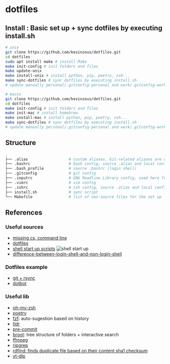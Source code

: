 # dotfiles

## Install : Basic set up + sync dotfiles by executing install.sh

```bash 
# unix
git clone https://github.com/kevinzous/dotfiles.git
cd dotfiles
sudo apt install make # install Make
make init-config # init folders and files
make update-unix
make install-unix # install python, pip, poetry, zsh...
make sync-dotfiles # sync dotfiles by executing install.sh
# update manually personal/.gitconfig-personal and work/.gitconfig-work
```

```bash
# macos
git clone https://github.com/kevinzous/dotfiles.git
cd dotfiles
make init-config # init folders and files
make init-mac # install homebrew
make install-mac # install python, pip, poetry, zsh...
make sync-dotfiles # sync dotfiles by executing install.sh
# update manually personal/.gitconfig-personal and work/.gitconfig-work
```

## Structure

```bash
.
├── .alias                  # custom aliases. Git-related aliases are defined in .gitconfig and in ~/.oh-my-zsh/plugins/git
├── .bashrc                 # bash config, source .alias and local config (interactive non-login shell)
├── .bash_profile           # source .bashrc (login shell)
├── .gitconfig              # git config
├── .inputrc                # GNU Readline Library config, used here for key bindings
├── .vimrc                  # vim config
├── .zshrc                  # zsh config, source .alias and local config (interactive non-login shell)
├── install.sh              # sync script
└── Makefile                # list of non-source files for the set up
```


## References

### Useful sources

- [missing cs, command line](https://missing.csail.mit.edu/2020/command-line/)
- [dotfiles](http://dotfiles.github.io/)
- [shell start up scripts](https://blog.flowblok.id.au/2013-02/shell-startup-scripts.html)
![shell start up](https://blog.flowblok.id.au/static/images/shell-startup.png)
- [difference-between-login-shell-and-non-login-shell](https://unix.stackexchange.com/questions/38175/difference-between-login-shell-and-non-login-shell)

### Dotfiles example

- [git + rsync](https://github.com/mathiasbynens/dotfiles/blob/main/bootstrap.sh)
- [dotbot](https://github.com/anishathalye/dotfiles)

### Useful lib

- [oh-my-zsh](https://github.com/ohmyzsh/ohmyzsh.git)
- [poetry](https://python-poetry.org/docs/#osx--linux--bashonwindows-install-instructions)
- [fzf](https://github.com/junegunn/fzf/wiki): auto-sugestion based on history
- [tldr](https://github.com/tldr-pages/tldr)
- [pre-commit](https://pypi.org/project/pre-commit/)
- [broot](https://github.com/Canop/brootsee): tree structure of folders + interactive search
- [ffmpeg](https://ffmpeg.org/)
- [ripgrep](https://github.com/BurntSushi/ripgrep)
- [rdfind: finds duplicate file based on their content sha1 checksum](https://github.com/pauldreik/rdfind)
- [yt-dlp](https://github.com/yt-dlp/yt-dlp)

